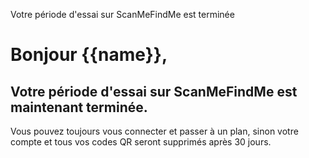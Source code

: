 Votre période d'essai sur ScanMeFindMe est terminée

<h1>Bonjour {{name}},</h1>
<h2>Votre période d'essai sur ScanMeFindMe est maintenant terminée.</h2>
<p>Vous pouvez toujours vous connecter et passer à un plan, sinon votre compte et tous vos codes QR seront supprimés après 30 jours.</p>